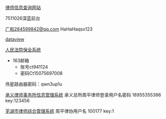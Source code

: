 [律师信息查询网站](https://credit.acla.org.cn/)

7511026深蓝前台

广和284599842@qq.com
HaHaHaqsx123

[dataview](https://zhuanlan.zhihu.com/p/373623264)

[人民法院保全系统](https://baoquan.court.gov.cn/#/home/index)

- 163邮箱
	- 账号ct941124
	- 密码Ct15075697008

伟星路由器密码：qwn3up1u

[承义律师事务所信息管理系统](http://36.7.115.54:8070/cylssws/login)
承义总所周平律师登录用户名密码
18955355366  key:123456

[芜湖市律师综合管理系统](http://60.167.58.41:1983/lsxt/login)
周平律协用户名 100177 key:1